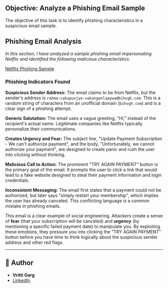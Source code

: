 
## Objective: Analyze a Phishing Email Sample
The objective of this task is to identify phishing characteristics in a suspicious email sample.

## Phishing Email Analysis

*In this section, I have analyzed a sample phishing email impersonating Netflix and identified the following malicious characteristics.*

[Netflix Phishing Sample](Netflix_phishing_email.jpg)

### Phishing Indicators Found

**Suspicious Sender Address:** The email claims to be from Netflix, but the sender's address is `rahma-cakupuvjye-vakangenlaaywa@bihvgh.com`. This is a random string of characters from an unofficial domain (`bihvgh.com`) and is a clear sign of a phishing attempt.

**Generic Salutation:** The email uses a vague greeting, "Hi," instead of the recipient's actual name. Legitimate companies like Netflix typically personalize their communications.

**Creates Urgency and Fear:** The subject line, "Update Payment Subscription - We can't authorize payment", and the body, "Unfortunately, we cannot authorize your payment", are designed to create panic and rush the user into clicking without thinking.

**Malicious Call to Action:** The prominent "TRY AGAIN PAYMENT" button is the primary goal of the email. It prompts the user to click a link that would lead to a fake website designed to steal their payment information and login credentials.

**Inconsistent Messaging:** The email first states that a payment could not be authorized, but later says "simply restart your membership", which implies the user has already canceled. This conflicting language is a common mistake in phishing emails.

This email is a clear example of social engineering. Attackers create a sense of **fear** (that your subscription will be canceled) and **urgency** (by mentioning a specific failed payment date) to manipulate you. By exploiting these emotions, they pressure you into clicking the "TRY AGAIN PAYMENT" button before you have time to think logically about the suspicious sender address and other red flags.

---
## 👤 Author

* **Vritti Garg**
* [LinkedIn](https://www.linkedin.com/in/vritti-garg-682667284/)
